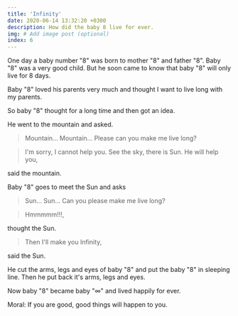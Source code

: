 ```yaml
---
title: 'Infinity'
date: 2020-06-14 13:32:20 +0300
description: How did the baby 8 live for ever. 
img: # Add image post (optional)
index: 6
---
```


One day a baby number "8" was born to mother "8" and father "8". Baby "8" was a very good child.
But he soon came to know that baby "8" will only live for 8 days. 

Baby "8" loved his parents very much and thought I want to live long with my parents. 

So baby "8" thought for a long time and then got an idea. 

He went to the mountain and asked. 

> Mountain... Mountain... Please can you make me live long?

> I'm sorry, I cannot help you. See the sky, there is Sun. He will help you, 

said the mountain.


Baby "8" goes to meet the Sun and asks

> Sun... Sun... Can you please make me live long?

> Hmmmmm!!!, 

thought the Sun.

> Then I'll make you Infinity, 

said the Sun.

He cut the arms, legs and eyes of baby "8" and put the baby "8" in sleeping line. 
Then he put back it's arms, legs and eyes.  

Now baby "8" became baby "&#8734;" and lived happily for ever.
 

Moral: If you are good, good things will happen to you.
